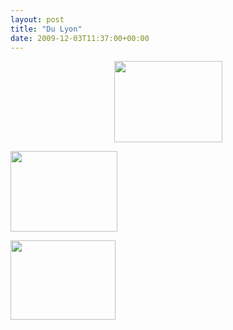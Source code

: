 ```yaml
---
layout: post
title: "Du Lyon"
date: 2009-12-03T11:37:00+00:00
---
```

<div class="main">
		<p style="text-align: center;">
	</p>
<p style="text-align: center;"><a href="http://www.juliecoudry.com/wp-content/uploads/2009/12/onetoonelyonrc09.jpg"><img class="alignleft size-medium wp-image-767" title="onetoonelyonrc09" src="http://www.juliecoudry.com/wp-content/uploads/2009/12/onetoonelyonrc09.jpg" alt="" width="173" height="130"></a></p>
	<p><a href="http://www.juliecoudry.com/wp-content/uploads/2009/12/rclyon09people.jpg"><img class="size-medium wp-image-764 alignleft" title="triiolyon9" src="http://www.juliecoudry.com/wp-content/uploads/2009/12/triiolyon9-300x225.jpg" alt="" width="171" height="129"></a></p>
	<p><a href="http://www.juliecoudry.com/wp-content/uploads/2009/12/rclyon09people.jpg"><img class="size-medium wp-image-768 alignleft" title="rclyon09people" src="http://www.juliecoudry.com/wp-content/uploads/2009/12/rclyon09people.jpg" alt="" width="168" height="127"></a></p>
	<p style="text-align: justify;">
</p>
</div>